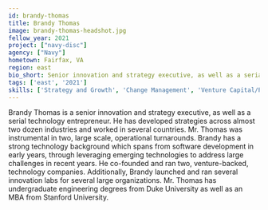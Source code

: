 ```yaml
---
id: brandy-thomas
title: Brandy Thomas
image: brandy-thomas-headshot.jpg
fellow_year: 2021
project: ["navy-disc"]
agency: ["Navy"]
hometown: Fairfax, VA
region: east
bio_short: Senior innovation and strategy executive, as well as a serial, venture-backed entrepreneur. Launched several innovation labs for large organizations. Focus on 'white-space' solutions.
tags: ['east', '2021']
skills: ['Strategy and Growth', 'Change Management', 'Venture Capital/Private Equity']
---
```

Brandy Thomas is a senior innovation and strategy executive, as well as a serial technology entrepreneur.  He has developed strategies across almost two dozen industries and worked in several countries. Mr. Thomas was instrumental in two, large scale, operational turnarounds.  Brandy has a strong technology background which spans from software development in early years, through leveraging emerging technologies to address large challenges in recent years.  He co-founded and ran two, venture-backed, technology companies.  Additionally, Brandy launched and ran several innovation labs for several large organizations.  Mr. Thomas has undergraduate engineering degrees from Duke University as well as an MBA from Stanford University.
